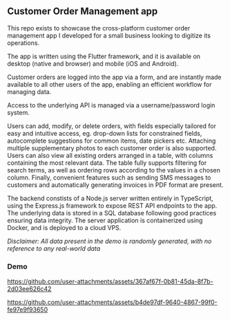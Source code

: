 ## Customer Order Management app

This repo exists to showcase the cross-platform customer order management app I developed for a small business looking to digitize its operations.

The app is written using the Flutter framework, and it is available on desktop (native and browser) and mobile (iOS and Android).


Customer orders are logged into the app via a form, and are instantly made available to all other users of the app, enabling an efficient workflow for managing data.

Access to the underlying API is managed via a username/password login system.

Users can add, modify, or delete orders, with fields especially tailored for easy and intuitive access, eg. drop-down lists for constrained fields, autocomplete suggestions for common items, date pickers etc. Attaching multiple supplementary photos to each customer order is also supported.
Users can also view all existing orders arranged in a table, with columns containing the most relevant data. The table fully supports filtering for search terms, as well as ordering rows according to the values in a chosen column.
Finally, convenient features such as sending SMS messages to customers and automatically generating invoices in PDF format are present.


The backend constists of a Node.js server written entirely in TypeScript, using the Express.js framework to expose REST API endpoints to the app. The underlying data is stored in a SQL database following good practices ensuring data integrity. The server application is containerized using Docker, and is deployed to a cloud VPS.

_Disclaimer: All data present in the demo is randomly generated, with no reference to any real-world data_

### Demo

https://github.com/user-attachments/assets/367af67f-0b81-45da-8f7b-2d03ee626c42

https://github.com/user-attachments/assets/b4de97df-9640-4867-99f0-fe97e9f93650

